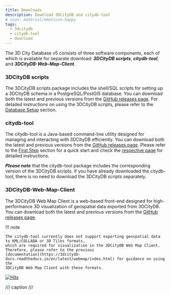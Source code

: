 ```yaml
---
title: Downloads
description: Download 3DCityDB and citydb-tool
# icon: material/emoticon-happy
tags:
  - 3dcitydb
  - citydb-tool
  - download
---
```


The 3D City Database v5 consists of three software components, each of which is available for separate download:
__*3DCityDB scripts*__, __*citydb-tool*__, and __*3DCityDB-Web-Map-Client*__.

### 3DCityDB scripts

The 3DCityDB scripts package includes the shell/SQL scripts for setting up a 3DCityDB schema in a PostgreSQL/PostGIS database.
You can download both the latest and previous versions from the [GitHub releases page](https://github.com/3dcitydb/3dcitydb/releases).
For detailed instructions on using the 3DCityDB scripts, please refer to the [Database Setup](first-steps/setup.md) section.

### citydb-tool

The citydb-tool is a Java-based command-line utility designed for managing and interacting with 3DCityDB efficiently.
You can download both the latest and previous versions from
the [GitHub releases page](https://github.com/3dcitydb/citydb-tool/releases).
Please refer to the [First Step](first-steps/setup.md) section for a quick start and check
the [respective page](citydb-tool/index.md) for detailed instructions.

__*Please note*__ that the citydb-tool package includes the corresponding version of the 3DCityDB scripts. If you have already
downloaded the citydb-tool, there is no need to download the 3DCityDB scripts separately.

### 3DCityDB-Web-Map-Client

The 3DCityDB Web Map Client is a web-based front-end designed for high-performance 3D visualization of geospatial data exported from 3DCityDB.
You can download both the latest and previous versions from
the [GitHub releases page](https://github.com/3dcitydb/3dcitydb-web-map/releases).

!!! note

    The citydb-tool currently does not support exporting geospatial data to KML/COLLADA or 3D Tiles formats,
    which are required for visualization in the 3DCityDB Web Map Client. Therefore, please refer to the previous
    [documentation](https://3dcitydb-docs.readthedocs.io/en/latest/webmap/index.html) for guidance on using the
    3DCityDB Web Map Client with these formats.

[![Hits](https://hits.seeyoufarm.com/api/count/incr/badge.svg?url=https%3A%2F%2F3dcitydb.github.io%2F3dcitydb-mkdocs%2Fdownload%2F&count_bg=%2379C83D&title_bg=%23555555&icon=&icon_color=%23E7E7E7&title=Visitors&edge_flat=false)](https://hits.seeyoufarm.com/#history)

/// caption
///
